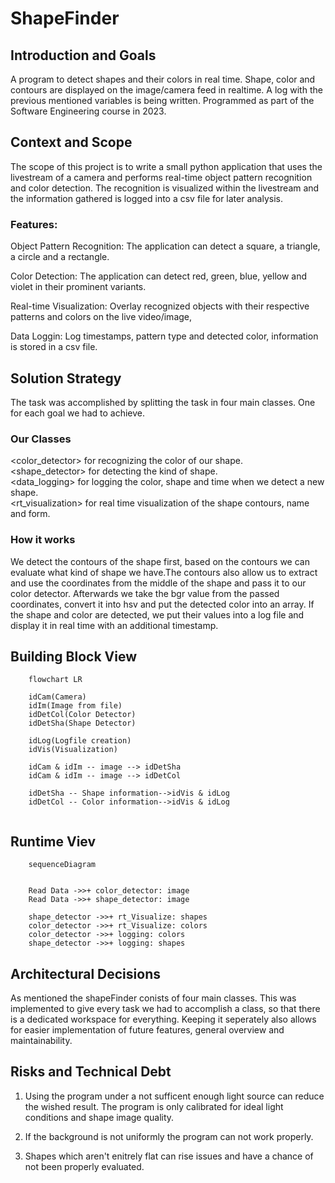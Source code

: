 # ShapeFinder

## Introduction and Goals
A program to detect shapes and their colors in real time.
Shape, color and contours are displayed on the image/camera feed in realtime. 
A log with the previous mentioned variables is being written.
Programmed as part of the Software Engineering course in 2023.

## Context and Scope
The scope of this project is to write a small python application that uses the
livestream of a camera and performs real-time object pattern recognition and color detection.
The recognition is visualized within the livestream and the information gathered is logged into a csv file for later analysis. 

### Features:
<p>Object Pattern Recognition: The application can detect a square, a triangle, a circle and a rectangle.
<p>Color Detection: The application can detect red, green, blue, yellow and violet in their prominent variants.
<p>Real-time Visualization: Overlay recognized objects with their respective patterns and colors on the
live video/image,
<p> Data Loggin: Log timestamps, pattern type and detected color, information is stored in a csv file.

## Solution Strategy
The task was accomplished by splitting the task in four main classes. One for each goal we had to achieve. 
### Our Classes
<color_detector> for recognizing the color of our shape.<br>
<shape_detector> for detecting the kind of shape. <br>
<data_logging> for logging the color, shape and time when we detect a new shape.<br>
<rt_visualization> for real time visualization of the shape contours, name and form. 

### How it works
We detect the contours of the shape first, based on the contours we can evaluate what kind of shape we have.The contours also allow us to extract and use the coordinates from the middle of the shape and pass it to our color detector.
Afterwards we take the bgr value from the passed coordinates, convert it into hsv and put the detected color into an array.
If the shape and color are detected, we put their values into a log file and display it in real time with an additional timestamp.


## Building Block View 
```mermaid
    flowchart LR

    idCam(Camera)
    idIm(Image from file)
    idDetCol(Color Detector)
    idDetSha(Shape Detector)

    idLog(Logfile creation)
    idVis(Visualization)

    idCam & idIm -- image --> idDetSha 
    idCam & idIm -- image --> idDetCol

    idDetSha -- Shape information-->idVis & idLog
    idDetCol -- Color information-->idVis & idLog


```



## Runtime Viev
```mermaid
    sequenceDiagram
    
    
    Read Data ->>+ color_detector: image
    Read Data ->>+ shape_detector: image
    
    shape_detector ->>+ rt_Visualize: shapes
    color_detector ->>+ rt_Visualize: colors
    color_detector ->>+ logging: colors
    shape_detector ->>+ logging: shapes

```

## Architectural Decisions 
As mentioned the shapeFinder conists of four main classes.
This was implemented to give every task we had to accomplish a class, so that there is a dedicated workspace for everything.
Keeping it seperately also allows for easier implementation of future features, general overview and maintainability.



## Risks and Technical Debt
1. Using the program under a not sufficent enough light source can reduce the wished result. 
The program is only calibrated for ideal light conditions and shape image quality.

2. If the background is not uniformly the program can not work properly.

3. Shapes which aren't enitrely flat can rise issues and have a chance of not been properly evaluated.


